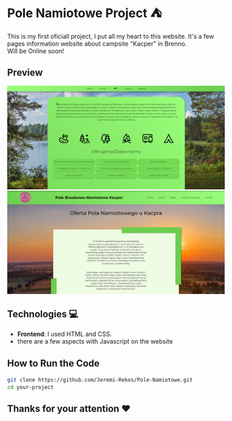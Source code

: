 # Pole Namiotowe Project :tent:

 This is my first oficiall project, I put all my heart to this website. It's a few pages information website about campsite "Kacper" in Brenno.  </br>
  Will be Online soon! 

 ## Preview

  ![Camp website prev](./gitimg/polenamiotowe.png)
  ![Camp website prev2](./gitimg/polenamiotowe2.png)
  

  ## Technologies :computer:

- **Frontend**: I used HTML and CSS.
- there are a few aspects with Javascript on the website

 ## How to Run the Code
  ```sh
  git clone https://github.com/Jeremi-Rekos/Pole-Namiotowe.git
  cd your-project
  ```
## Thanks for your attention :heart:
